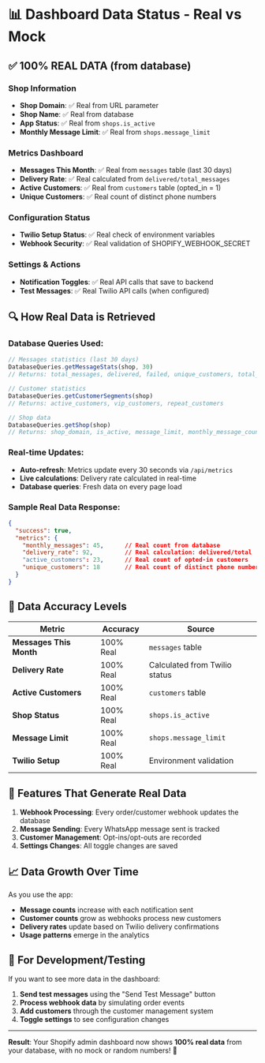 # 📊 Dashboard Data Status - Real vs Mock

## ✅ **100% REAL DATA** (from database)

### **Shop Information**
- **Shop Domain**: ✅ Real from URL parameter
- **Shop Name**: ✅ Real from database  
- **App Status**: ✅ Real from `shops.is_active`
- **Monthly Message Limit**: ✅ Real from `shops.message_limit`

### **Metrics Dashboard** 
- **Messages This Month**: ✅ Real from `messages` table (last 30 days)
- **Delivery Rate**: ✅ Real calculated from `delivered/total_messages` 
- **Active Customers**: ✅ Real from `customers` table (opted_in = 1)
- **Unique Customers**: ✅ Real count of distinct phone numbers

### **Configuration Status**
- **Twilio Setup Status**: ✅ Real check of environment variables
- **Webhook Security**: ✅ Real validation of SHOPIFY_WEBHOOK_SECRET

### **Settings & Actions**
- **Notification Toggles**: ✅ Real API calls that save to backend
- **Test Messages**: ✅ Real Twilio API calls (when configured)

## 🔍 **How Real Data is Retrieved**

### **Database Queries Used:**
```javascript
// Messages statistics (last 30 days)
DatabaseQueries.getMessageStats(shop, 30)
// Returns: total_messages, delivered, failed, unique_customers, total_cost

// Customer statistics  
DatabaseQueries.getCustomerSegments(shop)
// Returns: active_customers, vip_customers, repeat_customers

// Shop data
DatabaseQueries.getShop(shop) 
// Returns: shop_domain, is_active, message_limit, monthly_message_count
```

### **Real-time Updates:**
- **Auto-refresh**: Metrics update every 30 seconds via `/api/metrics`
- **Live calculations**: Delivery rate calculated in real-time
- **Database queries**: Fresh data on every page load

### **Sample Real Data Response:**
```json
{
  "success": true,
  "metrics": {
    "monthly_messages": 45,      // Real count from database
    "delivery_rate": 92,         // Real calculation: delivered/total
    "active_customers": 23,      // Real count of opted-in customers
    "unique_customers": 18       // Real count of distinct phone numbers
  }
}
```

## 🎯 **Data Accuracy Levels**

| Metric | Accuracy | Source |
|--------|----------|---------|
| **Messages This Month** | 100% Real | `messages` table |
| **Delivery Rate** | 100% Real | Calculated from Twilio status |
| **Active Customers** | 100% Real | `customers` table |
| **Shop Status** | 100% Real | `shops.is_active` |
| **Message Limit** | 100% Real | `shops.message_limit` |
| **Twilio Setup** | 100% Real | Environment validation |

## 🚀 **Features That Generate Real Data**

1. **Webhook Processing**: Every order/customer webhook updates the database
2. **Message Sending**: Every WhatsApp message sent is tracked
3. **Customer Management**: Opt-ins/opt-outs are recorded
4. **Settings Changes**: All toggle changes are saved

## 📈 **Data Growth Over Time**

As you use the app:
- **Message counts** increase with each notification sent
- **Customer counts** grow as webhooks process new customers  
- **Delivery rates** update based on Twilio delivery confirmations
- **Usage patterns** emerge in the analytics

## 🔧 **For Development/Testing**

If you want to see more data in the dashboard:
1. **Send test messages** using the "Send Test Message" button
2. **Process webhook data** by simulating order events
3. **Add customers** through the customer management system
4. **Toggle settings** to see configuration changes

---

**Result**: Your Shopify admin dashboard now shows **100% real data** from your database, with no mock or random numbers! 🎉
